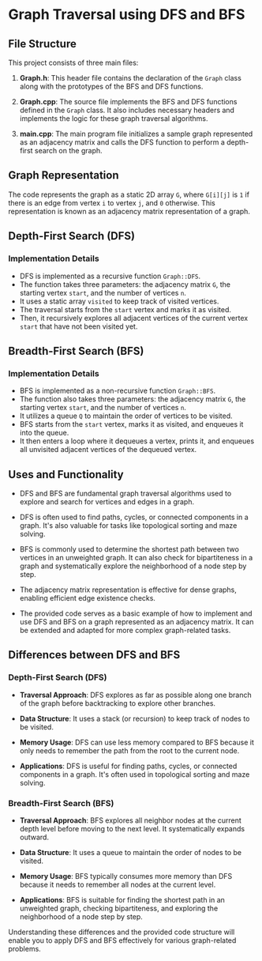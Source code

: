 # Graph Traversal using DFS and BFS

## File Structure

This project consists of three main files:

1. **Graph.h**: This header file contains the declaration of the `Graph` class along with the prototypes of the BFS and DFS functions.

2. **Graph.cpp**: The source file implements the BFS and DFS functions defined in the `Graph` class. It also includes necessary headers and implements the logic for these graph traversal algorithms.

3. **main.cpp**: The main program file initializes a sample graph represented as an adjacency matrix and calls the DFS function to perform a depth-first search on the graph.

## Graph Representation

The code represents the graph as a static 2D array `G`, where `G[i][j]` is `1` if there is an edge from vertex `i` to vertex `j`, and `0` otherwise. This representation is known as an adjacency matrix representation of a graph.

## Depth-First Search (DFS)

### Implementation Details

- DFS is implemented as a recursive function `Graph::DFS`.
- The function takes three parameters: the adjacency matrix `G`, the starting vertex `start`, and the number of vertices `n`.
- It uses a static array `visited` to keep track of visited vertices.
- The traversal starts from the `start` vertex and marks it as visited.
- Then, it recursively explores all adjacent vertices of the current vertex `start` that have not been visited yet.

## Breadth-First Search (BFS)

### Implementation Details

- BFS is implemented as a non-recursive function `Graph::BFS`.
- The function also takes three parameters: the adjacency matrix `G`, the starting vertex `start`, and the number of vertices `n`.
- It utilizes a queue `Q` to maintain the order of vertices to be visited.
- BFS starts from the `start` vertex, marks it as visited, and enqueues it into the queue.
- It then enters a loop where it dequeues a vertex, prints it, and enqueues all unvisited adjacent vertices of the dequeued vertex.

## Uses and Functionality

- DFS and BFS are fundamental graph traversal algorithms used to explore and search for vertices and edges in a graph.

- DFS is often used to find paths, cycles, or connected components in a graph. It's also valuable for tasks like topological sorting and maze solving.

- BFS is commonly used to determine the shortest path between two vertices in an unweighted graph. It can also check for bipartiteness in a graph and systematically explore the neighborhood of a node step by step.

- The adjacency matrix representation is effective for dense graphs, enabling efficient edge existence checks.

- The provided code serves as a basic example of how to implement and use DFS and BFS on a graph represented as an adjacency matrix. It can be extended and adapted for more complex graph-related tasks.

## Differences between DFS and BFS

### Depth-First Search (DFS)

- **Traversal Approach**: DFS explores as far as possible along one branch of the graph before backtracking to explore other branches.

- **Data Structure**: It uses a stack (or recursion) to keep track of nodes to be visited.

- **Memory Usage**: DFS can use less memory compared to BFS because it only needs to remember the path from the root to the current node.

- **Applications**: DFS is useful for finding paths, cycles, or connected components in a graph. It's often used in topological sorting and maze solving.

### Breadth-First Search (BFS)

- **Traversal Approach**: BFS explores all neighbor nodes at the current depth level before moving to the next level. It systematically expands outward.

- **Data Structure**: It uses a queue to maintain the order of nodes to be visited.

- **Memory Usage**: BFS typically consumes more memory than DFS because it needs to remember all nodes at the current level.

- **Applications**: BFS is suitable for finding the shortest path in an unweighted graph, checking bipartiteness, and exploring the neighborhood of a node step by step.

Understanding these differences and the provided code structure will enable you to apply DFS and BFS effectively for various graph-related problems.
